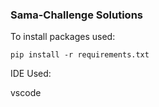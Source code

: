 ### Sama-Challenge Solutions


To install packages used:
```
pip install -r requirements.txt
```
IDE Used:

vscode
